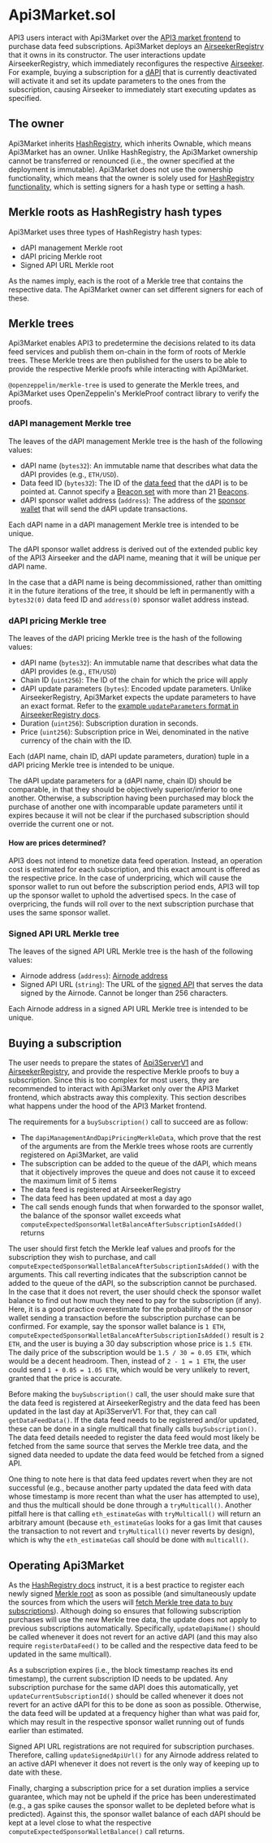 # Api3Market.sol

API3 users interact with Api3Market over the [API3 market frontend](https://market.api3.org) to purchase data feed subscriptions.
Api3Market deploys an [AirseekerRegistry](./airseekerregistry.md) that it owns in its constructor.
The user interactions update AirseekerRegistry, which immediately reconfigures the respective [Airseeker](../infrastructure/airseeker.md).
For example, buying a subscription for a [dAPI](./api3serverv1.md#dapi) that is currently deactivated will activate it and set its update parameters to the ones from the subscription, causing Airseeker to immediately start executing updates as specified.

## The owner

Api3Market inherits [HashRegistry](./hashregistry.md), which inherits Ownable, which means Api3Market has an owner.
Unlike HashRegistry, the Api3Market ownership cannot be transferred or renounced (i.e., the owner specified at the deployment is immutable).
Api3Market does not use the ownership functionality, which means that the owner is solely used for [HashRegistry functionality](./hashregistry.md#the-owner), which is setting signers for a hash type or setting a hash.

## Merkle roots as HashRegistry hash types

Api3Market uses three types of HashRegistry hash types:

- dAPI management Merkle root
- dAPI pricing Merkle root
- Signed API URL Merkle root

As the names imply, each is the root of a Merkle tree that contains the respective data.
The Api3Market owner can set different signers for each of these.

## Merkle trees

Api3Market enables API3 to predetermine the decisions related to its data feed services and publish them on-chain in the form of roots of Merkle trees.
These Merkle trees are then published for the users to be able to provide the respective Merkle proofs while interacting with Api3Market.

`@openzeppelin/merkle-tree` is used to generate the Merkle trees, and Api3Market uses OpenZeppelin's MerkleProof contract library to verify the proofs.

### dAPI management Merkle tree

The leaves of the dAPI management Merkle tree is the hash of the following values:

- dAPI name (`bytes32`): An immutable name that describes what data the dAPI provides (e.g., `ETH/USD`).
- Data feed ID (`bytes32`): The ID of the [data feed](./api3serverv1.md#data-feeds) that the dAPI is to be pointed at.
  Cannot specify a [Beacon set](./api3serverv1.md#beacon-set) with more than 21 [Beacons](./api3serverv1.md#beacon).
- dAPI sponsor wallet address (`address`): The address of the [sponsor wallet](../specs/airnode-protocol.md#sponsor-wallets) that will send the dAPI update transactions.

Each dAPI name in a dAPI management Merkle tree is intended to be unique.

The dAPI sponsor wallet address is derived out of the extended public key of the API3 Airseeker and the dAPI name, meaning that it will be unique per dAPI name.

In the case that a dAPI name is being decommissioned, rather than omitting it in the future iterations of the tree, it should be left in permanently with a `bytes32(0)` data feed ID and `address(0)` sponsor wallet address instead.

### dAPI pricing Merkle tree

The leaves of the dAPI pricing Merkle tree is the hash of the following values:

- dAPI name (`bytes32`): An immutable name that describes what data the dAPI provides (e.g., `ETH/USD`)
- Chain ID (`uint256`): The ID of the chain for which the price will apply
- dAPI update parameters (`bytes`): Encoded update parameters. Unlike AirseekerRegistry, Api3Market expects the update parameters to have an exact format.
  Refer to the [example `updateParameters` format in AirseekerRegistry docs](./airseekerregistry.md#how-airseeker-uses-airseekerregistry).
- Duration (`uint256`): Subscription duration in seconds.
- Price (`uint256`): Subscription price in Wei, denominated in the native currency of the chain with the ID.

Each (dAPI name, chain ID, dAPI update parameters, duration) tuple in a dAPI pricing Merkle tree is intended to be unique.

The dAPI update parameters for a (dAPI name, chain ID) should be comparable, in that they should be objectively superior/inferior to one another.
Otherwise, a subscription having been purchased may block the purchase of another one with incomparable update parameters until it expires because it will not be clear if the purchased subscription should override the current one or not.

#### How are prices determined?

API3 does not intend to monetize data feed operation.
Instead, an operation cost is estimated for each subscription, and this exact amount is offered as the respective price.
In the case of underpricing, which will cause the sponsor wallet to run out before the subscription period ends, API3 will top up the sponsor wallet to uphold the advertised specs.
In the case of overpricing, the funds will roll over to the next subscription purchase that uses the same sponsor wallet.

### Signed API URL Merkle tree

The leaves of the signed API URL Merkle tree is the hash of the following values:

- Airnode address (`address`): [Airnode address](../specs/airnode-protocol.md#airnode-address)
- Signed API URL (`string`): The URL of the [signed API](../infrastructure/signed-api.md) that serves the data signed by the Airnode.
  Cannot be longer than 256 characters.

Each Airnode address in a signed API URL Merkle tree is intended to be unique.

## Buying a subscription

The user needs to prepare the states of [Api3ServerV1](./api3serverv1.md) and [AirseekerRegistry](./airseekerregistry.md), and provide the respective Merkle proofs to buy a subscription.
Since this is too complex for most users, they are recommended to interact with Api3Market only over the API3 Market frontend, which abstracts away this complexity.
This section describes what happens under the hood of the API3 Market frontend.

The requirements for a `buySubscription()` call to succeed are as follow:

- The `dapiManagementAndDapiPricingMerkleData`, which prove that the rest of the arguments are from the Merkle trees whose roots are currently registered on Api3Market, are valid
- The subscription can be added to the queue of the dAPI, which means that it objectively improves the queue and does not cause it to exceed the maximum limit of 5 items
- The data feed is registered at AirseekerRegistry
- The data feed has been updated at most a day ago
- The call sends enough funds that when forwarded to the sponsor wallet, the balance of the sponsor wallet exceeds what `computeExpectedSponsorWalletBalanceAfterSubscriptionIsAdded()` returns

The user should first fetch the Merkle leaf values and proofs for the subscription they wish to purchase, and call `computeExpectedSponsorWalletBalanceAfterSubscriptionIsAdded()` with the arguments.
This call reverting indicates that the subscription cannot be added to the queue of the dAPI, so the subscription cannot be purchased.
In the case that it does not revert, the user should check the sponsor wallet balance to find out how much they need to pay for the subscription (if any).
Here, it is a good practice overestimate for the probability of the sponsor wallet sending a transaction before the subscription purchase can be confirmed.
For example, say the sponsor wallet balance is `1 ETH`, `computeExpectedSponsorWalletBalanceAfterSubscriptionIsAdded()` result is `2 ETH`, and the user is buying a 30 day subscription whose price is `1.5 ETH`.
The daily price of the subscription would be `1.5 / 30 = 0.05 ETH`, which would be a decent headroom.
Then, instead of `2 - 1 = 1 ETH`, the user could send `1 + 0.05 = 1.05 ETH`, which would be very unlikely to revert, granted that the price is accurate.

Before making the `buySubscription()` call, the user should make sure that the data feed is registered at AirseekerRegistry and the data feed has been updated in the last day at Api3ServerV1.
For that, they can call `getDataFeedData()`.
If the data feed needs to be registered and/or updated, these can be done in a single multicall that finally calls `buySubscription()`.
The data feed details needed to register the data feed would most likely be fetched from the same source that serves the Merkle tree data, and the signed data needed to update the data feed would be fetched from a signed API.

One thing to note here is that data feed updates revert when they are not successful (e.g., because another party updated the data feed with data whose timestamp is more recent than what the user has attempted to use), and thus the multicall should be done through a `tryMulticall()`.
Another pitfall here is that calling `eth_estimateGas` with `tryMulticall()` will return an arbitrary amount (because `eth_estimateGas` looks for a gas limit that causes the transaction to not revert and `tryMulticall()` never reverts by design), which is why the `eth_estimateGas` call should be done with `multicall()`.

## Operating Api3Market

As the [HashRegistry docs](./hashregistry.md#operating-a-hashregistry) instruct, it is a best practice to register each newly signed [Merkle root](#merkle-roots-as-hashregistry-hash-types) as soon as possible (and simultaneously update the sources from which the users will [fetch Merkle tree data to buy subscriptions](#buying-a-subscription)).
Although doing so ensures that following subscription purchases will use the new Merkle tree data, the update does not apply to previous subscriptions automatically.
Specifically, `updateDapiName()` should be called whenever it does not revert for an active dAPI (and this may also require `registerDataFeed()` to be called and the respective data feed to be updated in the same multicall).

As a subscription expires (i.e., the block timestamp reaches its end timestamp), the current subscription ID needs to be updated.
Any subscription purchase for the same dAPI does this automatically, yet `updateCurrentSubscriptionId()` should be called whenever it does not revert for an active dAPI for this to be done as soon as possible.
Otherwise, the data feed will be updated at a frequency higher than what was paid for, which may result in the respective sponsor wallet running out of funds earlier than estimated.

Signed API URL registrations are not required for subscription purchases.
Therefore, calling `updateSignedApiUrl()` for any Airnode address related to an active dAPI whenever it does not revert is the only way of keeping up to date with these.

Finally, charging a subscription price for a set duration implies a service guarantee, which may not be upheld if the price has been underestimated (e.g., a gas spike causes the sponsor wallet to be depleted before what is predicted).
Against this, the sponsor wallet balance of each dAPI should be kept at a level close to what the respective `computeExpectedSponsorWalletBalance()` call returns.
